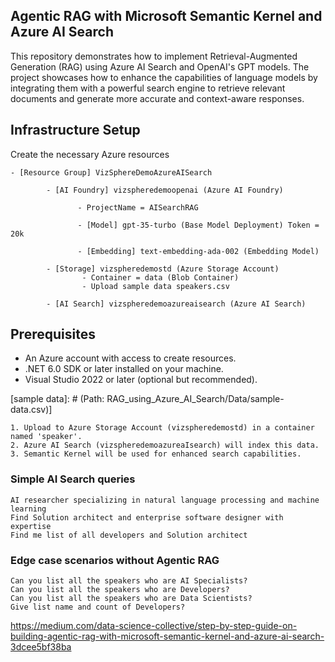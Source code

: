 ﻿## Agentic RAG with Microsoft Semantic Kernel and Azure AI Search


This repository demonstrates how to implement Retrieval-Augmented Generation (RAG) using Azure AI Search and OpenAI's GPT models. The project showcases how to enhance the capabilities of language models by integrating them with a powerful search engine to retrieve relevant documents and generate more accurate and context-aware responses.


## Infrastructure Setup

Create the necessary Azure resources 

```
- [Resource Group] VizSphereDemoAzureAISearch 
	 	
		- [AI Foundry] vizspheredemoopenai (Azure AI Foundry)

			   - ProjectName = AISearchRAG
		
			   - [Model] gpt-35-turbo (Base Model Deployment) Token = 20k
			
			   - [Embedding] text-embedding-ada-002 (Embedding Model)
	
		- [Storage] vizspheredemostd (Azure Storage Account)
				- Container = data (Blob Container)
				- Upload sample data speakers.csv 

		- [AI Search] vizspheredemoazureaisearch (Azure AI Search)
```


## Prerequisites	
- An Azure account with access to create resources.
- .NET 6.0 SDK or later installed on your machine.
- Visual Studio 2022 or later (optional but recommended).


[sample data]: # (Path: RAG_using_Azure_AI_Search/Data/sample-data.csv)]

	1. Upload to Azure Storage Account (vizspheredemostd) in a container named 'speaker'.
	2. Azure AI Search (vizspheredemoazureaIsearch) will index this data.
	3. Semantic Kernel will be used for enhanced search capabilities.


### Simple AI Search queries
    AI researcher specializing in natural language processing and machine learning
    Find Solution architect and enterprise software designer with expertise
    Find me list of all developers and Solution architect


### Edge case scenarios without Agentic RAG

	Can you list all the speakers who are AI Specialists?
	Can you list all the speakers who are Developers?
	Can you list all the speakers who are Data Scientists?
	Give list name and count of Developers?


https://medium.com/data-science-collective/step-by-step-guide-on-building-agentic-rag-with-microsoft-semantic-kernel-and-azure-ai-search-3dcee5bf38ba